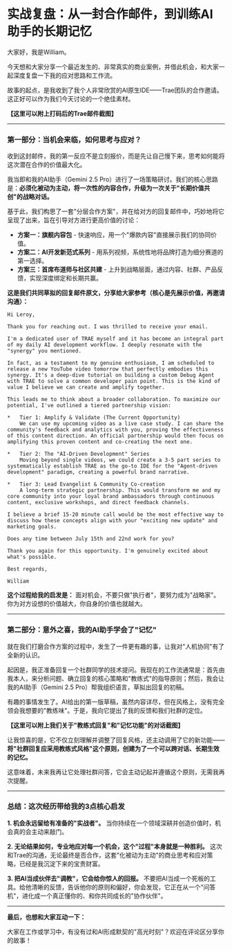 # 实战复盘：从一封合作邮件，到训练AI助手的长期记忆

大家好，我是William。

今天想和大家分享一个最近发生的、非常真实的商业案例，并借此机会，和大家一起深度复盘一下我的应对思路和工作流。

故事的起点，是我收到了我个人非常欣赏的AI原生IDE——Trae团队的合作邀请。这正好可以作为我们今天讨论的一个绝佳素材。

**【这里可以附上打码后的Trae邮件截图】**

---

### **第一部分：当机会来临，如何思考与应对？**

收到这封邮件，我的第一反应不是立刻报价，而是先让自己慢下来，思考如何能将这次潜在合作的价值最大化。

我当即和我的AI助手（Gemini 2.5 Pro）进行了一场策略研讨。我们的核心思路是：**必须化被动为主动，将一次性的内容合作，升级为一次关于"长期价值共创"的战略对话。**

基于此，我们构思了一套"分层合作方案"，并在给对方的回复邮件中，巧妙地将它呈现了出来，旨在引导对方进行更高价值的讨论：

*   **方案一：旗舰内容包** - 快速响应，用一个"爆款内容"直接展示我们的协同价值。
*   **方案二：AI开发新范式系列** - 用系列视频，系统性地将品牌打造为细分赛道的第一选择。
*   **方案三：首席布道师与社区共建** - 上升到战略层面，通过内容、社群、产品反馈，实现深度绑定和长期共赢。

**这是我们共同草拟的回复邮件原文，分享给大家参考（核心是先展示价值，再邀请沟通）：**
```
Hi Leroy,

Thank you for reaching out. I was thrilled to receive your email.

I'm a dedicated user of TRAE myself and it has become an integral part of my daily AI development workflow. I deeply resonate with the "synergy" you mentioned.

In fact, as a testament to my genuine enthusiasm, I am scheduled to release a new YouTube video tomorrow that perfectly embodies this synergy. It's a deep-dive tutorial on building a custom Debug Agent with TRAE to solve a common developer pain point. This is the kind of value I believe we can create and amplify together.

This leads me to think about a broader collaboration. To maximize our potential, I've outlined a tiered partnership vision:

*   Tier 1: Amplify & Validate (The Current Opportunity)
    We can use my upcoming video as a live case study. I can share the community's feedback and analytics with you, proving the effectiveness of this content direction. An official partnership would then focus on amplifying this proven content and co-creating the next one.

*   Tier 2: The "AI-Driven Development" Series
    Moving beyond single videos, we could create a 3-5 part series to systematically establish TRAE as the go-to IDE for the "Agent-driven development" paradigm, creating a powerful brand narrative.

*   Tier 3: Lead Evangelist & Community Co-creation
    A long-term strategic partnership. This would transform me and my core community into your loyal brand ambassadors through continuous content, exclusive workshops, and direct feedback channels.

I believe a brief 15-20 minute call would be the most effective way to discuss how these concepts align with your "exciting new update" and marketing goals.

Does any time between July 15th and 22nd work for you?

Thank you again for this opportunity. I'm genuinely excited about what's possible.

Best regards,

William
```

**这个过程给我的启发是：** 面对机会，不要只做"执行者"，要努力成为"战略家"。你为对方设想的价值越大，你自身的价值也就越大。

---

### **第二部分：意外之喜，我的AI助手学会了"记忆"**

就在我们打磨合作方案的过程中，发生了一件更有趣的事，让我对"人机协同"有了全新的认识。

起因是，我正准备回复一个社群同学的技术提问。我现在的工作流通常是：首先由我本人，来分析问题、确立回复的核心策略和"教练式"的指导原则；然后，我会让我的AI助手（Gemini 2.5 Pro）帮我组织语言，草拟出回复的初稿。

有趣的事情发生了。AI给出的第一版草稿，虽然内容详尽，但在风格上，没有完全领会我想要的"教练味"。于是，我向它提出了我的反馈和我们社群的定位。

**【这里可以附上我们关于"教练式回复"和"记忆功能"的对话截图】**

让我惊喜的是，它不仅立刻理解并调整了回复风格，还主动调用了它的新功能——**将"社群回复应采用教练式风格"这个原则，创建为了一个可以跨对话、长期生效的记忆。**

这意味着，未来我再让它处理社群问答，它会主动记起并遵循这个原则，无需我再次提醒。

---

### **总结：这次经历带给我的3点核心启发**

**1. 机会永远留给有准备的"实战者"。** 当你持续在一个领域深耕并创造价值时，机会真的会主动来敲门。

**2. 无论结果如何，专业地应对每一个机会，这个"过程"本身就是一种胜利。** 这次和Trae的沟通，无论最终是否合作，这套"化被动为主动"的商业思考和应对策略，已经是我沉淀下来的宝贵财富。

**3. 把AI当成伙伴去"调教"，它会给你惊人的回报。** 不要把AI当成一个死板的工具。给他清晰的反馈，告诉他你的原则和偏好，你会发现，它正在从一个"问答机"，进化成一个真正懂你的、和你共同成长的"协作伙伴"。

---
**最后，也想和大家互动一下：**

大家在工作或学习中，有没有过和AI形成默契的"高光时刻"？欢迎在评论区分享你的故事！ 